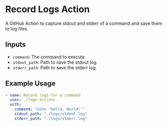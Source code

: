 # Record Logs Action

A GitHub Action to capture stdout and stderr of a command and save them to log files.

## Inputs

- `command`: The command to execute.
- `stdout_path`: Path to save the stdout log.
- `stderr_path`: Path to save the stderr log.

## Example Usage

```yaml
- name: Record logs for a command
  uses: ./logs-actions
  with:
    command: "echo 'Hello, World!'"
    stdout_path: "./logs/stdout.log"
    stderr_path: "./logs/stderr.log"
